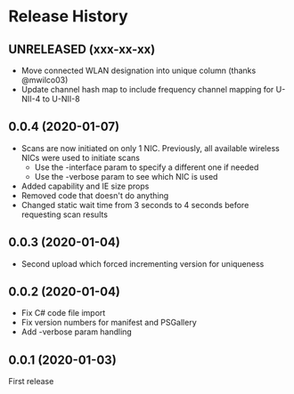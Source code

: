 Release History
===============

UNRELEASED (xxx-xx-xx)
----------------------

- Move connected WLAN designation into unique column (thanks @mwilco03)
- Update channel hash map to include frequency channel mapping for U-NII-4 to U-NII-8

0.0.4 (2020-01-07)
------------------

- Scans are now initiated on only 1 NIC. Previously, all available wireless NICs were used to initiate scans
  - Use the -interface param to specify a different one if needed
  - Use the -verbose param to see which NIC is used
- Added capability and IE size props
- Removed code that doesn't do anything
- Changed static wait time from 3 seconds to 4 seconds before requesting scan results

0.0.3 (2020-01-04)
------------------

- Second upload which forced incrementing version for uniqueness

0.0.2 (2020-01-04)
------------------

- Fix C# code file import
- Fix version numbers for manifest and PSGallery
- Add -verbose param handling

0.0.1 (2020-01-03)
------------------

First release
